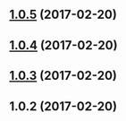 <a name="1.0.5"></a>
## [1.0.5](https://github.com/thecodechef/nunjucks_extended/compare/v1.0.4...v1.0.5) (2017-02-20)



<a name="1.0.4"></a>
## [1.0.4](https://github.com/thecodechef/nunjucks_extended/compare/v1.0.1...v1.0.4) (2017-02-20)



<a name="1.0.3"></a>
## [1.0.3](https://github.com/thecodechef/nunjucks_extended/compare/v1.0.2...v1.0.3) (2017-02-20)



<a name="1.0.2"></a>
## 1.0.2 (2017-02-20)



